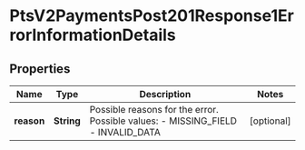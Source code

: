 
# PtsV2PaymentsPost201Response1ErrorInformationDetails

## Properties
Name | Type | Description | Notes
------------ | ------------- | ------------- | -------------
**reason** | **String** | Possible reasons for the error.  Possible values:  - MISSING_FIELD  - INVALID_DATA  |  [optional]



